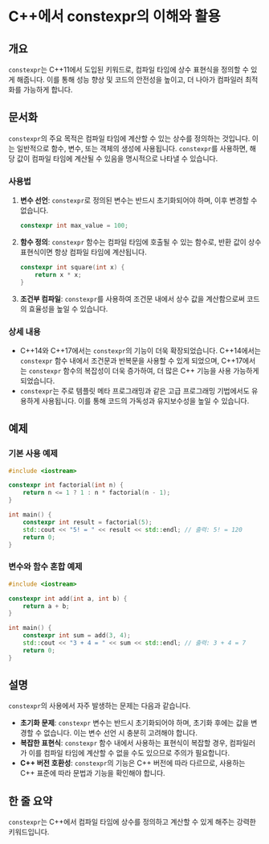 <!--
Meta Description: # C++에서 constexpr의 이해와 활용 ## 개요 `constexpr`는 C++11에서 도입된 키워드로, 컴파일 타임에 상수 표현식을 정의할 수 있게 해줍니다. 이를 통해 성능 향상 및 코드의 안전성을 높이고, 더 나아가 컴파일러 최적화를 가능하게 합니다. ##...
Meta Keywords: constexpr, int, 컴파일, 타임에, return
-->

# C++에서 constexpr의 이해와 활용

## 개요
`constexpr`는 C++11에서 도입된 키워드로, 컴파일 타임에 상수 표현식을 정의할 수 있게 해줍니다. 이를 통해 성능 향상 및 코드의 안전성을 높이고, 더 나아가 컴파일러 최적화를 가능하게 합니다.

## 문서화
`constexpr`의 주요 목적은 컴파일 타임에 계산할 수 있는 상수를 정의하는 것입니다. 이는 일반적으로 함수, 변수, 또는 객체의 생성에 사용됩니다. `constexpr`를 사용하면, 해당 값이 컴파일 타임에 계산될 수 있음을 명시적으로 나타낼 수 있습니다. 

### 사용법
1. **변수 선언**: `constexpr`로 정의된 변수는 반드시 초기화되어야 하며, 이후 변경할 수 없습니다.
   ```cpp
   constexpr int max_value = 100;
   ```

2. **함수 정의**: `constexpr` 함수는 컴파일 타임에 호출될 수 있는 함수로, 반환 값이 상수 표현식이면 항상 컴파일 타임에 계산됩니다.
   ```cpp
   constexpr int square(int x) {
       return x * x;
   }
   ```

3. **조건부 컴파일**: `constexpr`를 사용하여 조건문 내에서 상수 값을 계산함으로써 코드의 효율성을 높일 수 있습니다.

### 상세 내용
- C++14와 C++17에서는 `constexpr`의 기능이 더욱 확장되었습니다. C++14에서는 `constexpr` 함수 내에서 조건문과 반복문을 사용할 수 있게 되었으며, C++17에서는 `constexpr` 함수의 복잡성이 더욱 증가하여, 더 많은 C++ 기능을 사용 가능하게 되었습니다.
- `constexpr`는 주로 템플릿 메타 프로그래밍과 같은 고급 프로그래밍 기법에서도 유용하게 사용됩니다. 이를 통해 코드의 가독성과 유지보수성을 높일 수 있습니다.

## 예제
### 기본 사용 예제
```cpp
#include <iostream>

constexpr int factorial(int n) {
    return n <= 1 ? 1 : n * factorial(n - 1);
}

int main() {
    constexpr int result = factorial(5);
    std::cout << "5! = " << result << std::endl; // 출력: 5! = 120
    return 0;
}
```

### 변수와 함수 혼합 예제
```cpp
#include <iostream>

constexpr int add(int a, int b) {
    return a + b;
}

int main() {
    constexpr int sum = add(3, 4);
    std::cout << "3 + 4 = " << sum << std::endl; // 출력: 3 + 4 = 7
    return 0;
}
```

## 설명
`constexpr`의 사용에서 자주 발생하는 문제는 다음과 같습니다.
- **초기화 문제**: `constexpr` 변수는 반드시 초기화되어야 하며, 초기화 후에는 값을 변경할 수 없습니다. 이는 변수 선언 시 충분히 고려해야 합니다.
- **복잡한 표현식**: `constexpr` 함수 내에서 사용하는 표현식이 복잡할 경우, 컴파일러가 이를 컴파일 타임에 계산할 수 없을 수도 있으므로 주의가 필요합니다.
- **C++ 버전 호환성**: `constexpr`의 기능은 C++ 버전에 따라 다르므로, 사용하는 C++ 표준에 따라 문법과 기능을 확인해야 합니다.

## 한 줄 요약
`constexpr`는 C++에서 컴파일 타임에 상수를 정의하고 계산할 수 있게 해주는 강력한 키워드입니다.